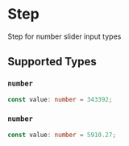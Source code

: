 # Step

Step for number slider input types


## Supported Types

### `number`

```typescript
const value: number = 343392;
```

### `number`

```typescript
const value: number = 5910.27;
```

